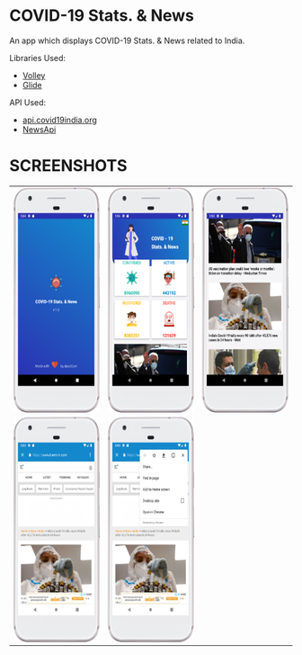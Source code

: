 # COVID-19 Stats. & News
An app which displays COVID-19 Stats. &amp; News related to India.

Libraries Used:

- [Volley](https://developer.android.com/training/volley)
- [Glide](https://github.com/bumptech/glide)

API Used:

- [api.covid19india.org](https://api.covid19india.org/)
- [NewsApi](https://newsapi.org/)

# SCREENSHOTS
<table>
    <tr>
        <td><img src="screen captures/splash-screen.png" height="400px"/> </td>
        <td><img src="screen captures/home-screen-1-stats-cardView.png" height="400px"/> </td>
        <td><img src="screen captures/home-screen-2-news-recyclerView.png" height="400px"/> </td>
    </tr>
    <tr>
        <td><img src="screen captures/custom-chrome-tab.png" height="400px"/> </td>
        <td><img src="screen captures/custom-chrome-tab-menu.png" height="400px"/> </td>
    </tr>
</table>